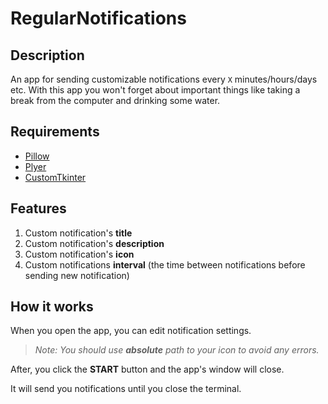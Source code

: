 # RegularNotifications

## Description
An app for sending customizable notifications every `X` minutes/hours/days etc. With this app you won't forget about important things like taking a break from the computer and drinking some water.

## Requirements
- [Pillow](https://pypi.org/project/pillow/)
- [Plyer](https://pypi.org/project/plyer/)
- [CustomTkinter](https://pypi.org/project/customtkinter/)

## Features
1. Custom notification's **title**
2. Custom notification's **description**
3. Custom notification's **icon**
4. Custom notifications **interval** (the time between notifications before sending new notification)

## How it works
When you open the app, you can edit notification settings.

> *Note: You should use **absolute** path to your icon to avoid any errors.*

After, you click the **START** button and the app's window will close.

It will send you notifications until you close the terminal.
